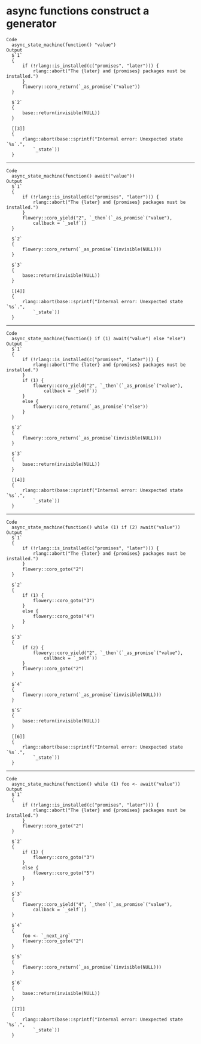 # async functions construct a generator

    Code
      async_state_machine(function() "value")
    Output
      $`1`
      {
          if (!rlang::is_installed(c("promises", "later"))) {
              rlang::abort("The {later} and {promises} packages must be installed.")
          }
          flowery::coro_return(`_as_promise`("value"))
      }
      
      $`2`
      {
          base::return(invisible(NULL))
      }
      
      [[3]]
      {
          rlang::abort(base::sprintf("Internal error: Unexpected state `%s`.", 
              `_state`))
      }
      

---

    Code
      async_state_machine(function() await("value"))
    Output
      $`1`
      {
          if (!rlang::is_installed(c("promises", "later"))) {
              rlang::abort("The {later} and {promises} packages must be installed.")
          }
          flowery::coro_yield("2", `_then`(`_as_promise`("value"), 
              callback = `_self`))
      }
      
      $`2`
      {
          flowery::coro_return(`_as_promise`(invisible(NULL)))
      }
      
      $`3`
      {
          base::return(invisible(NULL))
      }
      
      [[4]]
      {
          rlang::abort(base::sprintf("Internal error: Unexpected state `%s`.", 
              `_state`))
      }
      

---

    Code
      async_state_machine(function() if (1) await("value") else "else")
    Output
      $`1`
      {
          if (!rlang::is_installed(c("promises", "later"))) {
              rlang::abort("The {later} and {promises} packages must be installed.")
          }
          if (1) {
              flowery::coro_yield("2", `_then`(`_as_promise`("value"), 
                  callback = `_self`))
          }
          else {
              flowery::coro_return(`_as_promise`("else"))
          }
      }
      
      $`2`
      {
          flowery::coro_return(`_as_promise`(invisible(NULL)))
      }
      
      $`3`
      {
          base::return(invisible(NULL))
      }
      
      [[4]]
      {
          rlang::abort(base::sprintf("Internal error: Unexpected state `%s`.", 
              `_state`))
      }
      

---

    Code
      async_state_machine(function() while (1) if (2) await("value"))
    Output
      $`1`
      {
          if (!rlang::is_installed(c("promises", "later"))) {
              rlang::abort("The {later} and {promises} packages must be installed.")
          }
          flowery::coro_goto("2")
      }
      
      $`2`
      {
          if (1) {
              flowery::coro_goto("3")
          }
          else {
              flowery::coro_goto("4")
          }
      }
      
      $`3`
      {
          if (2) {
              flowery::coro_yield("2", `_then`(`_as_promise`("value"), 
                  callback = `_self`))
          }
          flowery::coro_goto("2")
      }
      
      $`4`
      {
          flowery::coro_return(`_as_promise`(invisible(NULL)))
      }
      
      $`5`
      {
          base::return(invisible(NULL))
      }
      
      [[6]]
      {
          rlang::abort(base::sprintf("Internal error: Unexpected state `%s`.", 
              `_state`))
      }
      

---

    Code
      async_state_machine(function() while (1) foo <- await("value"))
    Output
      $`1`
      {
          if (!rlang::is_installed(c("promises", "later"))) {
              rlang::abort("The {later} and {promises} packages must be installed.")
          }
          flowery::coro_goto("2")
      }
      
      $`2`
      {
          if (1) {
              flowery::coro_goto("3")
          }
          else {
              flowery::coro_goto("5")
          }
      }
      
      $`3`
      {
          flowery::coro_yield("4", `_then`(`_as_promise`("value"), 
              callback = `_self`))
      }
      
      $`4`
      {
          foo <- `_next_arg`
          flowery::coro_goto("2")
      }
      
      $`5`
      {
          flowery::coro_return(`_as_promise`(invisible(NULL)))
      }
      
      $`6`
      {
          base::return(invisible(NULL))
      }
      
      [[7]]
      {
          rlang::abort(base::sprintf("Internal error: Unexpected state `%s`.", 
              `_state`))
      }
      

